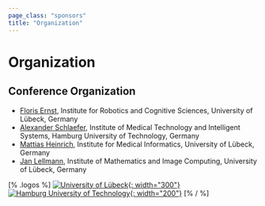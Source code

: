 ```yaml
---
page_class: "sponsors"
title: "Organization"
---
```


# Organization

## Conference Organization

* [Floris Ernst](https://www.rob.uni-luebeck.de/index.php?id=320&L=1), Institute for Robotics and Cognitive Sciences, University of Lübeck, Germany
* [Alexander Schlaefer](https://mtec.et8.tuhh.de/staff/alexander-schlaefer.html), Institute of Medical Technology and Intelligent Systems, Hamburg University of Technology, Germany
* [Mattias Heinrich](http://www.imi.uni-luebeck.de/en/~heinrich), Institute for Medical Informatics, University of Lübeck, Germany
* [Jan Lellmann](https://www.mic.uni-luebeck.de/people/jan-lellmann.html), Institute of Mathematics and Image Computing, University of Lübeck, Germany

[% .logos %]
[![University of Lübeck](/images/uzl.png){: width="300"}](https://www.uni-luebeck.de/)
[![Hamburg University of Technology](/images/tuhh.png){: width="200"}](https://www.tuhh.de/)
[% / %]
